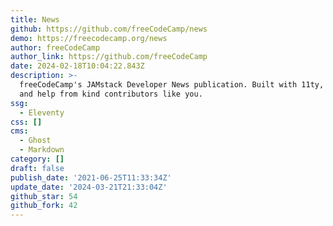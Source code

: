 ```yaml
---
title: News
github: https://github.com/freeCodeCamp/news
demo: https://freecodecamp.org/news
author: freeCodeCamp
author_link: https://github.com/freeCodeCamp
date: 2024-02-18T10:04:22.843Z
description: >-
  freeCodeCamp's JAMstack Developer News publication. Built with 11ty, Ghost,
  and help from kind contributors like you.
ssg:
  - Eleventy
css: []
cms:
  - Ghost
  - Markdown
category: []
draft: false
publish_date: '2021-06-25T11:33:34Z'
update_date: '2024-03-21T21:33:04Z'
github_star: 54
github_fork: 42
---
```

